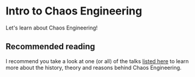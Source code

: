 # Intro to Chaos Engineering

Let's learn about Chaos Engineering!

## Recommended reading

I recommend you take a look at one (or all) of the talks [listed here](reading.md) to learn more about the history, theory and reasons behind Chaos Engineering.


